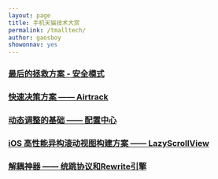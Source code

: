 ```yaml
---
layout: page
title: 手机天猫技术大赏
permalink: /tmalltech/
author: gaosboy
showonnav: yes
---
```


### [最后的拯救方案 - 安全模式][5]

### [快速决策方案 —— Airtrack][4]

### [动态调整的基础 —— 配置中心][3]

### [iOS 高性能异构滚动视图构建方案 —— LazyScrollView][2]

### [解耦神器 —— 统跳协议和Rewrite引擎][1]

[1]:	/2016/03/18/config-center.html
[2]:    /2016/01/31/lazyscroll.html
[3]:    /2016/03/18/config-center.html
[4]:    /2016/03/22/abtest-in-tmall.html
[5]:    /2016/06/20/safemode.html

